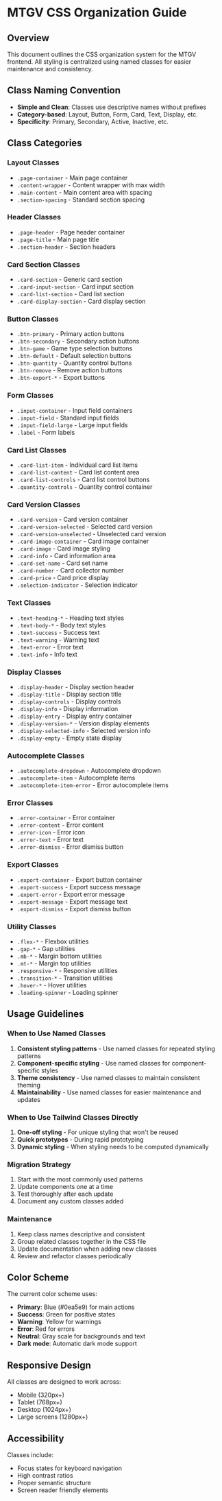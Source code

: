 # MTGV CSS Organization Guide

## Overview
This document outlines the CSS organization system for the MTGV frontend. All styling is centralized using named classes for easier maintenance and consistency.

## Class Naming Convention
- **Simple and Clean**: Classes use descriptive names without prefixes
- **Category-based**: Layout, Button, Form, Card, Text, Display, etc.
- **Specificity**: Primary, Secondary, Active, Inactive, etc.

## Class Categories

### Layout Classes
- `.page-container` - Main page container
- `.content-wrapper` - Content wrapper with max width
- `.main-content` - Main content area with spacing
- `.section-spacing` - Standard section spacing

### Header Classes
- `.page-header` - Page header container
- `.page-title` - Main page title
- `.section-header` - Section headers

### Card Section Classes
- `.card-section` - Generic card section
- `.card-input-section` - Card input section
- `.card-list-section` - Card list section
- `.card-display-section` - Card display section

### Button Classes
- `.btn-primary` - Primary action buttons
- `.btn-secondary` - Secondary action buttons
- `.btn-game` - Game type selection buttons
- `.btn-default` - Default selection buttons
- `.btn-quantity` - Quantity control buttons
- `.btn-remove` - Remove action buttons
- `.btn-export-*` - Export buttons

### Form Classes
- `.input-container` - Input field containers
- `.input-field` - Standard input fields
- `.input-field-large` - Large input fields
- `.label` - Form labels

### Card List Classes
- `.card-list-item` - Individual card list items
- `.card-list-content` - Card list content area
- `.card-list-controls` - Card list control buttons
- `.quantity-controls` - Quantity control container

### Card Version Classes
- `.card-version` - Card version container
- `.card-version-selected` - Selected card version
- `.card-version-unselected` - Unselected card version
- `.card-image-container` - Card image container
- `.card-image` - Card image styling
- `.card-info` - Card information area
- `.card-set-name` - Card set name
- `.card-number` - Card collector number
- `.card-price` - Card price display
- `.selection-indicator` - Selection indicator

### Text Classes
- `.text-heading-*` - Heading text styles
- `.text-body-*` - Body text styles
- `.text-success` - Success text
- `.text-warning` - Warning text
- `.text-error` - Error text
- `.text-info` - Info text

### Display Classes
- `.display-header` - Display section header
- `.display-title` - Display section title
- `.display-controls` - Display controls
- `.display-info` - Display information
- `.display-entry` - Display entry container
- `.display-version-*` - Version display elements
- `.display-selected-info` - Selected version info
- `.display-empty` - Empty state display

### Autocomplete Classes
- `.autocomplete-dropdown` - Autocomplete dropdown
- `.autocomplete-item` - Autocomplete items
- `.autocomplete-item-error` - Error autocomplete items

### Error Classes
- `.error-container` - Error container
- `.error-content` - Error content
- `.error-icon` - Error icon
- `.error-text` - Error text
- `.error-dismiss` - Error dismiss button

### Export Classes
- `.export-container` - Export button container
- `.export-success` - Export success message
- `.export-error` - Export error message
- `.export-message` - Export message text
- `.export-dismiss` - Export dismiss button

### Utility Classes
- `.flex-*` - Flexbox utilities
- `.gap-*` - Gap utilities
- `.mb-*` - Margin bottom utilities
- `.mt-*` - Margin top utilities
- `.responsive-*` - Responsive utilities
- `.transition-*` - Transition utilities
- `.hover-*` - Hover utilities
- `.loading-spinner` - Loading spinner

## Usage Guidelines

### When to Use Named Classes
1. **Consistent styling patterns** - Use named classes for repeated styling patterns
2. **Component-specific styling** - Use named classes for component-specific styles
3. **Theme consistency** - Use named classes to maintain consistent theming
4. **Maintainability** - Use named classes for easier maintenance and updates

### When to Use Tailwind Classes Directly
1. **One-off styling** - For unique styling that won't be reused
2. **Quick prototypes** - During rapid prototyping
3. **Dynamic styling** - When styling needs to be computed dynamically

### Migration Strategy
1. Start with the most commonly used patterns
2. Update components one at a time
3. Test thoroughly after each update
4. Document any custom classes added

### Maintenance
1. Keep class names descriptive and consistent
2. Group related classes together in the CSS file
3. Update documentation when adding new classes
4. Review and refactor classes periodically

## Color Scheme
The current color scheme uses:
- **Primary**: Blue (#0ea5e9) for main actions
- **Success**: Green for positive states
- **Warning**: Yellow for warnings
- **Error**: Red for errors
- **Neutral**: Gray scale for backgrounds and text
- **Dark mode**: Automatic dark mode support

## Responsive Design
All classes are designed to work across:
- Mobile (320px+)
- Tablet (768px+)
- Desktop (1024px+)
- Large screens (1280px+)

## Accessibility
Classes include:
- Focus states for keyboard navigation
- High contrast ratios
- Proper semantic structure
- Screen reader friendly elements 